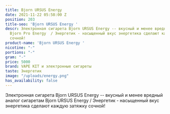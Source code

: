 ```yaml
---
title: Bjorn URSUS Energy
date: 2021-11-22 05:58:00 Z
position: 203
title-seo: 'Bjorn URSUS Energy '
descr: Электронная сигарета Bjorn URSUS Energy -- вкусный и менее вредный аналог сигаретам
  Bjorn Pro Energy  / Энергетик - насыщенный вкус энергетика сделают каждую затяжку
  сочной!
product-name: 'Bjorn URSUS Energy '
nicotine: "-"
portions: "-"
gram: "-"
price: 5000
brand: VAPE KIT и электронные сигареты
taste: Энергетик
image: "/uploads/energy.png"
has_availability: false
---
```


Электронная сигарета Bjorn URSUS Energy -- вкусный и менее вредный аналог сигаретам Bjorn URSUS Energy  / Энергетик - насыщенный вкус энергетика сделают каждую затяжку сочной!